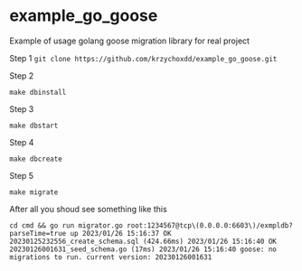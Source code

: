 # example_go_goose
Example of usage golang goose migration library for real project

Step 1
``
git clone https://github.com/krzychoxdd/example_go_goose.git
``

Step 2

``make dbinstall``

Step 3

``make dbstart``

Step 4

``make dbcreate``

Step 5

``make migrate``

After all you shoud see something like this

``
cd cmd && go run migrator.go root:1234567@tcp\(0.0.0.0:6603\)/exmpldb?parseTime=true up
2023/01/26 15:16:37 OK   20230125232556_create_schema.sql (424.66ms)
2023/01/26 15:16:40 OK   20230126001631_seed_schema.go (17ms)
2023/01/26 15:16:40 goose: no migrations to run. current version: 20230126001631
``